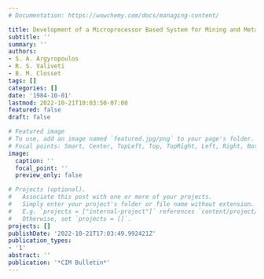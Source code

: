 ```yaml
---
# Documentation: https://wowchemy.com/docs/managing-content/

title: Development of a Microprocessor Based System for Mining and Metallurgical Applications
subtitle: ''
summary: ''
authors:
- S. A. Argyropoulos
- R. S. Valiveti
- B. M. Closset
tags: []
categories: []
date: '1984-10-01'
lastmod: 2022-10-21T10:03:50-07:00
featured: false
draft: false

# Featured image
# To use, add an image named `featured.jpg/png` to your page's folder.
# Focal points: Smart, Center, TopLeft, Top, TopRight, Left, Right, BottomLeft, Bottom, BottomRight.
image:
  caption: ''
  focal_point: ''
  preview_only: false

# Projects (optional).
#   Associate this post with one or more of your projects.
#   Simply enter your project's folder or file name without extension.
#   E.g. `projects = ["internal-project"]` references `content/project/deep-learning/index.md`.
#   Otherwise, set `projects = []`.
projects: []
publishDate: '2022-10-21T17:03:49.992421Z'
publication_types:
- '1'
abstract: ''
publication: '*CIM Bulletin*'
---
```


